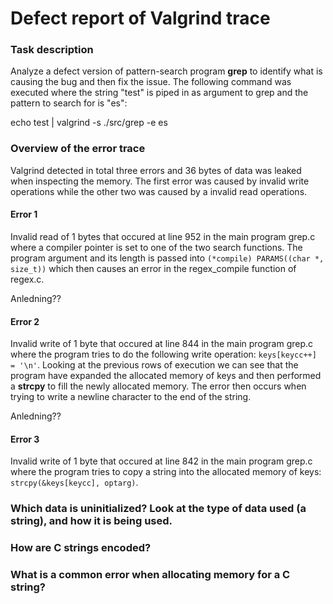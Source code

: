 # Defect report of Valgrind trace

### Task description
Analyze a defect version of pattern-search program __grep__ to identify what is causing the bug and then fix the issue. The following command was executed where the string "test" is piped in as argument to grep and the pattern to search for is "es": 

echo test | valgrind -s ./src/grep -e es




### Overview of the error trace
Valgrind detected in total three errors and 36 bytes of data was leaked when inspecting the memory. The first error was caused by invalid write operations while the other two was caused by a invalid read operations.

#### Error 1
Invalid read of 1 bytes that occured at line 952 in the main program grep.c where a compiler pointer is set to one of the two search functions. The program argument and its length is passed into ```(*compile) PARAMS((char *, size_t))``` which then causes an error in the regex_compile function of regex.c.

Anledning??


#### Error 2
Invalid write of 1 byte that occured at line 844 in the main program grep.c where the program tries to do the following write operation: ```keys[keycc++] = '\n'```. Looking at the previous rows of execution we can see that the program have expanded the allocated memory of keys and then performed a __strcpy__ to fill the newly allocated memory. The error then occurs when trying to write a newline character to the end of the string. 

Anledning??

#### Error 3
Invalid write of 1 byte that occured at line 842 in the main program grep.c where the program tries to copy a string into the allocated memory of keys: ```strcpy(&keys[keycc], optarg)```. 


### Which data is uninitialized? Look at the type of data used (a string), and how it is being used.




### How are C strings encoded? 




### What is a common error when allocating memory for a C string?